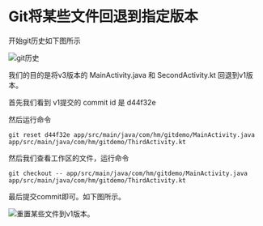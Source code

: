 # Git将某些文件回退到指定版本

开始git历史如下图所示

![git历史](step1.jpg)

我们的目的是将v3版本的 MainActivity.java 和 SecondActivity.kt 回退到v1版本。

首先我们看到 v1提交的 commit id 是 d44f32e

然后运行命令

```
git reset d44f32e app/src/main/java/com/hm/gitdemo/MainActivity.java app/src/main/java/com/hm/gitdemo/ThirdActivity.kt 

```
然后我们查看工作区的文件，运行命令
```
git checkout -- app/src/main/java/com/hm/gitdemo/MainActivity.java  app/src/main/java/com/hm/gitdemo/ThirdActivity.kt

```
最后提交commit即可。如下图所示。

![重置某些文件到v1版本。](step2.jpg)